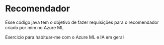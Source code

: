 # Recomendador
Esse código java tem o objetivo de fazer requisições para o recomendador criado por mim no Azure ML

Exercicio para habituar-me com o Azure ML e IA em geral

